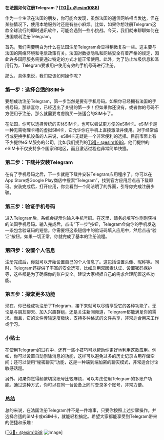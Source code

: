 **在法国如何注册Telegram？[[TG💪+ @esim1088](https://t.me/s/esim1088)]**

作为一个生活在法国的朋友，你可能会发现，虽然法国的通信网络相当发达，但在某些情况下，使用本地服务时还是有些小麻烦。比如，如果你想注册Telegram这款全球流行的即时通讯软件，可能会遇到一些小挑战。今天，我们就来聊聊如何在法国顺利注册Telegram。

首先，我们需要明白为什么在法国注册Telegram会显得稍微复杂一些。这主要与法国的网络环境和电信政策有关。法国对数据隐私和网络安全有着严格的规定，因此许多国际服务需要通过特定的方式才能正常使用。此外，为了防止垃圾信息和滥用行为，Telegram要求用户使用有效的手机号码进行注册。

那么，具体来说，我们应该如何操作呢？

### 第一步：选择合适的SIM卡

要想成功注册Telegram，第一步当然是要有手机号码。如果你已经拥有法国的手机号码，那恭喜你，已经迈出了关键的第一步！但如果你还没有，或者你的号码不方便用于注册，那么就需要考虑购买一张适合的SIM卡了。

在法国，你可以选择传统的实体SIM卡，也可以尝试更方便的eSIM卡。eSIM卡是一种无需物理卡槽的虚拟SIM卡，它允许你在手机上直接激活并使用。对于经常旅行或更换手机设备的人来说，eSIM卡无疑是一个非常便利的选择。目前市面上有不少提供eSIM服务的公司，比如我们提到的[TG💪+ @esim1088](https://t.me/s/esim1088)，他们提供的eSIM卡不仅支持多个国家和地区，而且激活过程也非常简单快捷。

### 第二步：下载并安装Telegram

在有了手机号码之后，下一步就是下载并安装Telegram应用程序了。你可以在App Store或Google Play商店中搜索“Telegram”，找到官方应用后点击下载即可。安装完成后，打开应用，你会看到一个简洁明了的界面，引导你完成注册步骤。

### 第三步：验证手机号码

进入Telegram后，系统会提示你输入手机号码。在这里，请务必填写你刚刚获得的法国手机号码。输入完成后，点击“下一步”按钮，Telegram会向你的手机发送一条包含验证码的短信。你需要将这条短信中的验证码填入应用中，然后点击“验证”按钮。如果一切正常，你就完成了基本的注册流程。

### 第四步：设置个人信息

注册完成后，你就可以开始设置自己的个人信息了。这包括设置头像、昵称等。同时，Telegram还提供了丰富的安全选项，比如启用双因素认证、设置密码保护等，这些都是为了确保你的账户安全。建议大家根据自己的需求合理配置这些功能。

### 第五步：探索更多功能

现在，你已经成功注册了Telegram，接下来就可以尽情享受它的各种功能了。无论是与朋友聊天、加入兴趣群组，还是关注新闻频道，Telegram都能满足你的需求。而且，它的文件传输速度极快，支持多种格式的文件共享，非常适合用来工作或学习。

### 小贴士

在使用Telegram的过程中，还有一些小技巧可以帮助你更好地利用这款应用。例如，你可以设置自动删除消息的功能，这样可以避免过多的历史记录占用存储空间；还可以使用“秘密聊天”功能，这是一种端到端加密的聊天模式，非常适合讨论敏感话题。

另外，如果你觉得频繁切换账号比较麻烦，可以考虑使用Telegram的多账户功能。通过这种方式，你可以在同一台设备上同时登录多个账号，非常方便。

### 总结

总的来说，在法国注册Telegram并不是一件难事，只要你按照上述步骤操作，并选择合适的SIM卡或eSIM卡，就能轻松搞定。希望大家都能享受到Telegram带来的便捷和乐趣！

[[TG💪+ @esim1088](https://t.me/s/esim1088) ![Image](https://i.postimg.cc/4NQfJmqS/Snipaste-2025-05-13-00-14-12.png)]